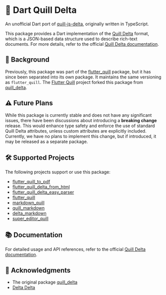 # 📜 Dart Quill Delta

An unofficial Dart port of [quill-js-delta](https://github.com/quilljs/delta/), originally written in TypeScript.

This package provides a Dart implementation of the [Quill Delta](https://www.npmjs.com/package/quill-delta) format, which is a JSON-based data structure used to describe rich-text documents. For more details, refer to the official [Quill Delta documentation](https://quilljs.com/docs/delta/).

## 📖 Background

Previously, this package was part of the [flutter_quill](https://pub.dev/packages/flutter_quill) package, but it has since been separated into its own package. It maintains the same versioning as `flutter_quill`. The [Flutter Quill](http://github.com/singerdmx/flutter-quill) project forked this package from [quill_delta](https://pub.dev/packages/quill_delta).

## ⚠️ Future Plans

While this package is currently stable and does not have any significant issues, there have been discussions about introducing a **breaking change** release. This would enhance type safety and enforce the use of standard Quill Delta attributes, unless custom attributes are explicitly included. Currently, we have no plans to implement this change, but if introduced, it may be released as a separate package.

## 🛠️ Supported Projects

The following projects support or use this package:

- [flutter_quill_to_pdf](https://pub.dev/packages/flutter_quill_to_pdf)
- [flutter_quill_delta_from_html](https://pub.dev/packages/flutter_quill_delta_from_html)
- [flutter_quill_delta_easy_parser](https://pub.dev/packages/flutter_quill_delta_easy_parser)
- [flutter_quill](https://pub.dev/packages/flutter_quill)
- [markdown_quill](https://pub.dev/packages/markdown_quill)
- [quill_markdown](https://pub.dev/packages/quill_markdown)
- [delta_markdown](https://pub.dev/packages/delta_markdown)
- [super_editor_quill](https://pub.dev/packages/super_editor_quill)

## 📚 Documentation

For detailed usage and API references, refer to the official [Quill Delta documentation](https://quilljs.com/docs/delta/).

## 📜 Acknowledgments

* The original package [quill_delta](https://pub.dev/packages/quill_delta)
* [Delta Delta](https://github.com/slab/delta)